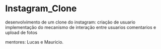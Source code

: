 # Instagram_Clone

desenvolvimento de um clone do instagram: 
    criação de usuario
    implementação do mecanismo de interação entre usuarios
    comentarios e upload de fotos

mentores: Lucas e Mauricio.